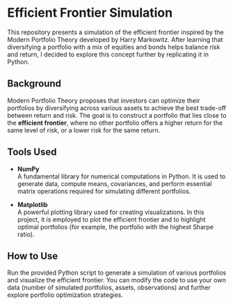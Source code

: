 # Efficient Frontier Simulation

This repository presents a simulation of the efficient frontier inspired by the Modern Portfolio Theory developed by Harry Markowitz. After learning that diversifying a portfolio with a mix of equities and bonds helps balance risk and return, I decided to explore this concept further by replicating it in Python.

## Background

Modern Portfolio Theory proposes that investors can optimize their portfolios by diversifying across various assets to achieve the best trade-off between return and risk. The goal is to construct a portfolio that lies close to the **efficient frontier**, where no other portfolio offers a higher return for the same level of risk, or a lower risk for the same return.

## Tools Used

- **NumPy**  
  A fundamental library for numerical computations in Python. It is used to generate data, compute means, covariances, and perform essential matrix operations required for simulating different portfolios.

- **Matplotlib**  
  A powerful plotting library used for creating visualizations. In this project, it is employed to plot the efficient frontier and to highlight optimal portfolios (for example, the portfolio with the highest Sharpe ratio).

## How to Use

Run the provided Python script to generate a simulation of various portfolios and visualize the efficient frontier. You can modify the code to use your own data (number of simulated portfolios, assets, observations) and further explore portfolio optimization strategies.
